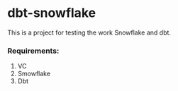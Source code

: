 # dbt-snowflake

This is a project for testing the work Snowflake and dbt.

### Requirements: 

1. VC
2. Smowflake
3. Dbt


